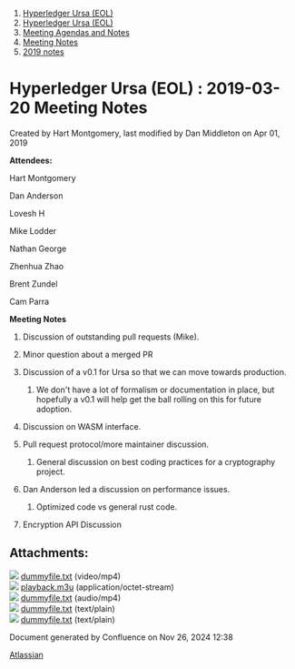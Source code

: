1. [Hyperledger Ursa (EOL)](index.html)
2. [Hyperledger Ursa (EOL)](19595269.html)
3. [Meeting Agendas and Notes](Meeting-Agendas-and-Notes_19603313.html)
4. [Meeting Notes](Meeting-Notes_19611649.html)
5. [2019 notes](2019-notes_19611718.html)

# Hyperledger Ursa (EOL) : 2019-03-20 Meeting Notes

Created by Hart Montgomery, last modified by Dan Middleton on Apr 01, 2019

**Attendees:**

Hart Montgomery

Dan Anderson

Lovesh H

Mike Lodder

Nathan George

Zhenhua Zhao

Brent Zundel

Cam Parra

**Meeting Notes**

1. Discussion of outstanding pull requests (Mike).
2. Minor question about a merged PR
3. Discussion of a v0.1 for Ursa so that we can move towards production.
   
   1. We don't have a lot of formalism or documentation in place, but hopefully a v0.1 will help get the ball rolling on this for future adoption.
4. Discussion on WASM interface.
5. Pull request protocol/more maintainer discussion.
   
   1. General discussion on best coding practices for a cryptography project.
6. Dan Anderson led a discussion on performance issues.
   
   1. Optimized code vs general rust code.
7. Encryption API Discussion

## Attachments:

![](images/icons/bullet_blue.gif) [dummyfile.txt](attachments/19611717/19612335.txt) (video/mp4)  
![](images/icons/bullet_blue.gif) [playback.m3u](attachments/19611717/19612080.m3u) (application/octet-stream)  
![](images/icons/bullet_blue.gif) [dummyfile.txt](attachments/19611717/19612337.txt) (audio/mp4)  
![](images/icons/bullet_blue.gif) [dummyfile.txt](attachments/19611717/19612079.txt) (text/plain)  
![](images/icons/bullet_blue.gif) [dummyfile.txt](attachments/19611717/19612081.txt) (text/plain)

Document generated by Confluence on Nov 26, 2024 12:38

[Atlassian](http://www.atlassian.com/)
